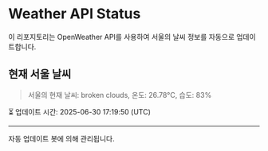 
# Weather API Status

이 리포지토리는 OpenWeather API를 사용하여 서울의 날씨 정보를 자동으로 업데이트합니다.

## 현재 서울 날씨
> 서울의 현재 날씨: broken clouds, 온도: 26.78°C, 습도: 83%

⏳ 업데이트 시간: 2025-06-30 17:19:50 (UTC)

---
자동 업데이트 봇에 의해 관리됩니다.
